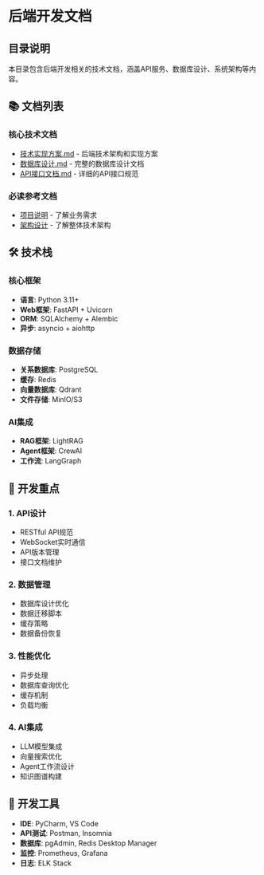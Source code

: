 # 后端开发文档

## 目录说明

本目录包含后端开发相关的技术文档，涵盖API服务、数据库设计、系统架构等内容。

## 📚 文档列表

### 核心技术文档
- [技术实现方案.md](./技术实现方案.md) - 后端技术架构和实现方案
- [数据库设计.md](./数据库设计.md) - 完整的数据库设计文档
- [API接口文档.md](./API接口文档.md) - 详细的API接口规范

### 必读参考文档
- [项目说明](../common/项目说明.md) - 了解业务需求
- [架构设计](../architecture/) - 了解整体技术架构

## 🛠 技术栈

### 核心框架
- **语言**: Python 3.11+
- **Web框架**: FastAPI + Uvicorn
- **ORM**: SQLAlchemy + Alembic
- **异步**: asyncio + aiohttp

### 数据存储
- **关系数据库**: PostgreSQL
- **缓存**: Redis
- **向量数据库**: Qdrant
- **文件存储**: MinIO/S3

### AI集成
- **RAG框架**: LightRAG
- **Agent框架**: CrewAI
- **工作流**: LangGraph

## 🎯 开发重点

### 1. API设计
- RESTful API规范
- WebSocket实时通信
- API版本管理
- 接口文档维护

### 2. 数据管理
- 数据库设计优化
- 数据迁移脚本
- 缓存策略
- 数据备份恢复

### 3. 性能优化
- 异步处理
- 数据库查询优化
- 缓存机制
- 负载均衡

### 4. AI集成
- LLM模型集成
- 向量搜索优化
- Agent工作流设计
- 知识图谱构建

## 🔧 开发工具

- **IDE**: PyCharm, VS Code
- **API测试**: Postman, Insomnia
- **数据库**: pgAdmin, Redis Desktop Manager
- **监控**: Prometheus, Grafana
- **日志**: ELK Stack